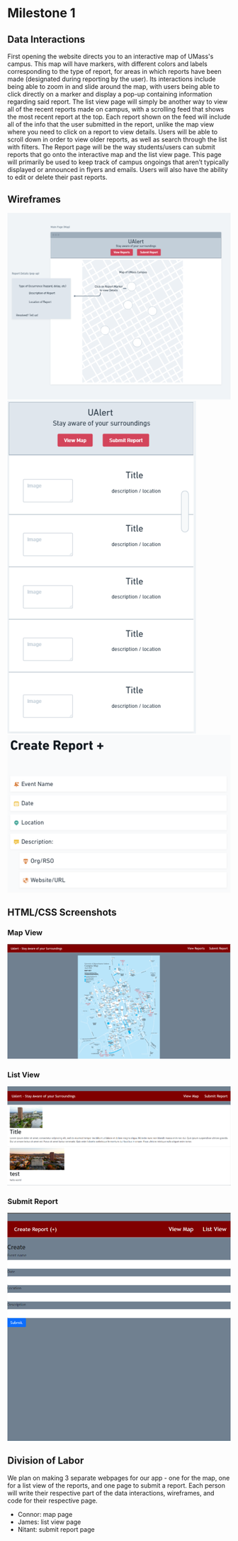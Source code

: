 # Milestone 1

## Data Interactions
First opening the website directs you to an interactive map of UMass's campus. This map will have markers, with different colors and labels corresponding to the type of report, for areas in which reports have been made (designated during reporting by the user). Its interactions include being able to zoom in and slide around the map, with users being able to click directly on a marker and display a pop-up containing information regarding said report.
The list view page will simply be another way to view all of the recent reports made on campus, with a scrolling feed that shows the most recent report at the top. Each report shown on the feed will include all of the info that the user submitted in the report, unlike the map view where you need to click on a report to view details. Users will be able to scroll down in order to view older reports, as well as search through the list with filters.
The Report page will be the way students/users can submit reports that go onto the interactive map and the list view page. This page will primarily be used to keep track of campus ongoings that aren’t typically displayed or announced in flyers and emails. Users will also have the ability to edit or delete their past reports.

## Wireframes
![Map Page Wireframe](mapFrame.png)
![List View Wireframe](listView.PNG)
![Submit Report WireFrame](reportPage.png)

## HTML/CSS Screenshots
### Map View
![Map View of Reports](Resources/mapComplete.png)

### List View
![List View of Reports](listViewPage1.PNG)

### Submit Report
![Submit Report Page](reportPageFinal.png)

## Division of Labor
We plan on making 3 separate webpages for our app - one for the map, one for a list view of the reports, and one page to submit a report. Each person will write their respective part of the data interactions, wireframes, and code for their respective page. 
- Connor: map page
- James: list view page
- Nitant: submit report page
